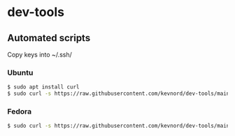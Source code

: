 # dev-tools

## Automated scripts
Copy keys into ~/.ssh/

### Ubuntu
```bash
$ sudo apt install curl
$ sudo curl -s https://raw.githubusercontent.com/kevnord/dev-tools/main/setup-ubuntu-19.04.sh | bash -s
```
### Fedora
```bash
$ sudo curl -s https://raw.githubusercontent.com/kevnord/dev-tools/main/setup-fedora.sh | bash -s
```
